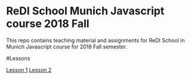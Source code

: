 # ReDI School Munich Javascript course 2018 Fall
This repo contains teaching material and assignments for ReDI School in Munich Javascript course for 2018 Fall semester.


#Lessons

[Lesson 1](https://redi-school.github.io/js-munich-2018-fall/lessons/lesson1/)
[Lesson 2](https://redi-school.github.io/js-munich-2018-fall/lessons/lesson2/)